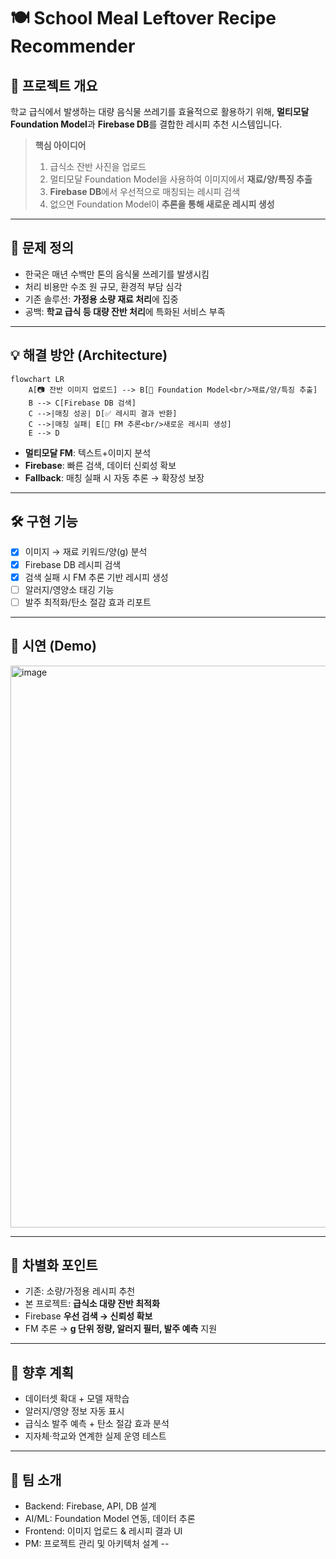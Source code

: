 
# 🍽️ School Meal Leftover Recipe Recommender

## 📌 프로젝트 개요
학교 급식에서 발생하는 대량 음식물 쓰레기를 효율적으로 활용하기 위해,
**멀티모달 Foundation Model**과 **Firebase DB**를 결합한 레시피 추천 시스템입니다.

> **핵심 아이디어**  
> 1. 급식소 잔반 사진을 업로드  
> 2. 멀티모달 Foundation Model을 사용하여 이미지에서 **재료/양/특징 추출**  
> 3. **Firebase DB**에서 우선적으로 매칭되는 레시피 검색  
> 4. 없으면 Foundation Model이 **추론을 통해 새로운 레시피 생성**  

---

## 🚨 문제 정의
- 한국은 매년 수백만 톤의 음식물 쓰레기를 발생시킴  
- 처리 비용만 수조 원 규모, 환경적 부담 심각  
- 기존 솔루션: **가정용 소량 재료 처리**에 집중  
- 공백: **학교 급식 등 대량 잔반 처리**에 특화된 서비스 부족

---

## 💡 해결 방안 (Architecture)
```mermaid
flowchart LR
    A[📷 잔반 이미지 업로드] --> B[🧠 Foundation Model<br/>재료/양/특징 추출]
    B --> C[Firebase DB 검색]
    C -->|매칭 성공| D[✅ 레시피 결과 반환]
    C -->|매칭 실패| E[🧠 FM 추론<br/>새로운 레시피 생성]
    E --> D
```

- **멀티모달 FM**: 텍스트+이미지 분석  
- **Firebase**: 빠른 검색, 데이터 신뢰성 확보  
- **Fallback**: 매칭 실패 시 자동 추론 → 확장성 보장

---

## 🛠️ 구현 기능
- [x] 이미지 → 재료 키워드/양(g) 분석  
- [x] Firebase DB 레시피 검색  
- [x] 검색 실패 시 FM 추론 기반 레시피 생성  
- [ ] 알러지/영양소 태깅 기능  
- [ ] 발주 최적화/탄소 절감 효과 리포트  

---

## 🎥 시연 (Demo)
<img width="1876" height="899" alt="image" src="https://github.com/user-attachments/assets/e4d9aae7-7fec-478d-b738-fd117b8b0dd2" />



---

## 🔑 차별화 포인트
- 기존: 소량/가정용 레시피 추천  
- 본 프로젝트: **급식소 대량 잔반 최적화**  
- Firebase **우선 검색 → 신뢰성 확보**  
- FM 추론 → **g 단위 정량, 알러지 필터, 발주 예측** 지원

---

## 🚀 향후 계획
- 데이터셋 확대 + 모델 재학습  
- 알러지/영양 정보 자동 표시  
- 급식소 발주 예측 + 탄소 절감 효과 분석  
- 지자체·학교와 연계한 실제 운영 테스트

---

## 👥 팀 소개
- Backend: Firebase, API, DB 설계  
- AI/ML: Foundation Model 연동, 데이터 추론  
- Frontend: 이미지 업로드 & 레시피 결과 UI  
- PM: 프로젝트 관리 및 아키텍처 설계
--
